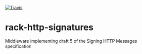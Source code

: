 [![Travis](https://api.travis-ci.org/CurrencyCloud/rack-http-signatures.svg)](https://travis-ci.org/CurrencyCloud/rack-http-signatures)

# rack-http-signatures
Middleware implementing draft 5 of the Signing HTTP Messages specification
